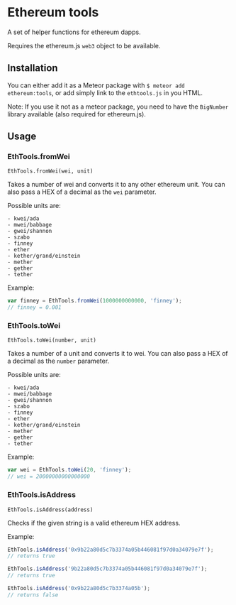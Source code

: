 # Ethereum tools

A set of helper functions for ethereum dapps.

Requires the ethereum.js `web3` object to be available.


## Installation

You can either add it as a Meteor package with `$ meteor add ethereum:tools`, 
or add simply link to the `ethtools.js` in you HTML.

Note: If you use it not as a meteor package, you need to have the `BigNumber` library available (also required for ethereum.js).


## Usage

### EthTools.fromWei

    EthTools.fromWei(wei, unit)

Takes a number of wei and converts it to any other ethereum unit.
You can also pass a HEX of a decimal as the `wei` parameter.

Possible units are:

    - kwei/ada
    - mwei/babbage
    - gwei/shannon
    - szabo
    - finney
    - ether
    - kether/grand/einstein
    - mether
    - gether
    - tether

Example:

```js
var finney = EthTools.fromWei(1000000000000, 'finney');
// finney = 0.001
```

### EthTools.toWei

    EthTools.toWei(number, unit)

Takes a number of a unit and converts it to wei.
You can also pass a HEX of a decimal as the `number` parameter.

Possible units are:

    - kwei/ada
    - mwei/babbage
    - gwei/shannon
    - szabo
    - finney
    - ether
    - kether/grand/einstein
    - mether
    - gether
    - tether

Example:

```js
var wei = EthTools.toWei(20, 'finney');
// wei = 20000000000000000
```

### EthTools.isAddress

    EthTools.isAddress(address)

Checks if the given string is a valid ethereum HEX address.

Example:

```js
EthTools.isAddress('0x9b22a80d5c7b3374a05b446081f97d0a34079e7f');
// returns true

EthTools.isAddress('9b22a80d5c7b3374a05b446081f97d0a34079e7f');
// returns true

EthTools.isAddress('0x9b22a80d5c7b3374a05b');
// returns false
```